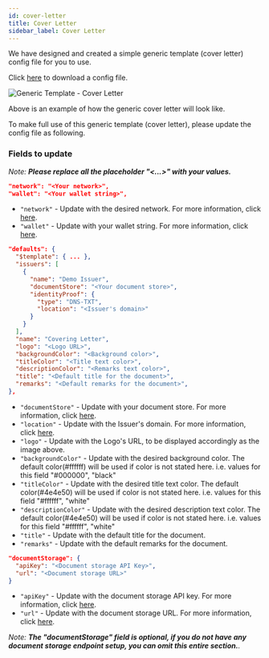 ```yaml
---
id: cover-letter
title: Cover Letter
sidebar_label: Cover Letter
---
```


We have designed and created a simple generic template (cover letter) config file for you to use.

Click <a href="/docs/topics/generic-templates/cover-letter/cover-letter-generic-template-config-file.json" target="_blank" rel="noopener noreferrer" download="cover-letter-generic-template-config-file.json">here</a> to download a config file.

![Generic Template - Cover Letter](/docs/topics/generic-templates/cover-letter/cover-letter-generic-template.png)

Above is an example of how the generic cover letter will look like.

To make full use of this generic template (cover letter), please update the config file as following.

### Fields to update

_Note: **Please replace all the placeholder "&lt;...&gt;" with your values.**_

```json
"network": "<Your network>",
"wallet": "<Your wallet string>",
```

- `"network"` - Update with the desired network. For more information, click [here](/docs/4.x/reference/document-creator/config-file#network-property).
- `"wallet"` - Update with your wallet string. For more information, click [here](/docs/4.x/reference/document-creator/config-file#wallet-property).

```json
"defaults": {
  "$template": { ... },
  "issuers": [
    {
      "name": "Demo Issuer",
      "documentStore": "<Your document store>",
      "identityProof": {
        "type": "DNS-TXT",
        "location": "<Issuer's domain>"
      }
    }
  ],
  "name": "Covering Letter",
  "logo": "<Logo URL>",
  "backgroundColor": "<Background color>",
  "titleColor": "<Title text color>",
  "descriptionColor": "<Remarks text color>",
  "title": "<Default title for the document>",
  "remarks": "<Default remarks for the document>",
},

```

- `"documentStore"` - Update with your document store. For more information, click [here](/docs/4.x/tutorial/verifiable-documents/advanced/document-store/deploying-document-store/document-store-cli).
- `"location"` - Update with the Issuer's domain. For more information, click [here](/docs/4.x/tutorial/transferable-records/dns).
- `"logo"` - Update with the Logo's URL, to be displayed accordingly as the image above.
- `"backgroundColor"` - Update with the desired background color. The default color(#ffffff) will be used if color is not stated here. i.e. values for this field "#000000", "black"
- `"titleColor"` - Update with the desired title text color. The default color(#4e4e50) will be used if color is not stated here. i.e. values for this field "#ffffff", "white"
- `"descriptionColor"` - Update with the desired description text color. The default color(#4e4e50) will be used if color is not stated here. i.e. values for this field "#ffffff", "white"
- `"title"` - Update with the default title for the document.
- `"remarks"` - Update with the default remarks for the document.

```json
"documentStorage": {
  "apiKey": "<Document storage API Key>",
  "url": "<Document storage URL>"
}
```

- `"apiKey"` - Update with the document storage API key. For more information, click [here](/docs/4.x/reference/document-creator/config-file#document-storage-property).
- `"url"` - Update with the document storage URL. For more information, click [here](/docs/4.x/reference/document-creator/config-file#document-storage-property).

_Note: **The "documentStorage" field is optional, if you do not have any document storage endpoint setup, you can omit this entire section.**._
